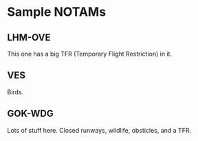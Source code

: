# Sample NOTAMs

## LHM-OVE

This one has a big TFR (Temporary Flight Restriction) in it.

## VES

Birds.

## GOK-WDG

Lots of stuff here. Closed runways, wildlife, obsticles, and a TFR.
